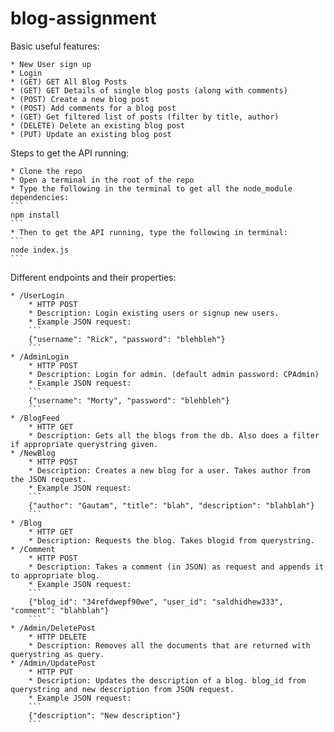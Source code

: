 # blog-assignment

Basic useful features:

	* New User sign up
	* Login
	* (GET) GET All Blog Posts
	* (GET) GET Details of single blog posts (along with comments)
	* (POST) Create a new blog post
	* (POST) Add comments for a blog post
	* (GET) Get filtered list of posts (filter by title, author)
	* (DELETE) Delete an existing blog post
	* (PUT) Update an existing blog post

Steps to get the API running: 
	
	* Clone the repo
	* Open a terminal in the root of the repo
	* Type the following in the terminal to get all the node_module dependencies:
	```
	npm install
	```
	* Then to get the API running, type the following in terminal: 
	```	
	node index.js
	```

Different endpoints and their properties: 

	* /UserLogin
		* HTTP POST
		* Description: Login existing users or signup new users.
		* Example JSON request: 
		```
		{"username": "Rick", "password": "blehbleh"}
		```
	* /AdminLogin
		* HTTP POST
		* Description: Login for admin. (default admin password: CPAdmin)
		* Example JSON request:
		``` 
		{"username": "Morty", "password": "blehbleh"}
		```
	* /BlogFeed
		* HTTP GET
		* Description: Gets all the blogs from the db. Also does a filter if appropriate querystring given.
	* /NewBlog
		* HTTP POST
		* Description: Creates a new blog for a user. Takes author from the JSON request.
		* Example JSON request: 
		```
		{"author": "Gautam", "title": "blah", "description": "blahblah"}
		```
	* /Blog
		* HTTP GET
		* Description: Requests the blog. Takes blogid from querystring.
	* /Comment
		* HTTP POST
		* Description: Takes a comment (in JSON) as request and appends it to appropriate blog.
		* Example JSON request:
		```
		{"blog_id": "34refdwepf90we", "user_id": "saldhidhew333", "comment": "blahblah"}
		```
	* /Admin/DeletePost
		* HTTP DELETE
		* Description: Removes all the documents that are returned with querystring as query.
	* /Admin/UpdatePost
		* HTTP PUT
		* Description: Updates the description of a blog. blog_id from querystring and new description from JSON request.
		* Example JSON request:
		```
		{"description": "New description"}
		```
